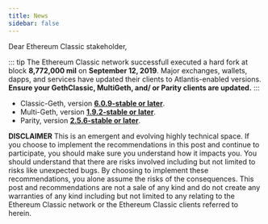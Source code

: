 ```yaml
---
title: News
sidebar: false
---
```


Dear Ethereum Classic stakeholder,

::: tip
The Ethereum Classic network successfull executed a hard fork at block __8,772,000 mil__ on __September 12, 2019__. Major exchanges, wallets, dapps, and services have updated their clients to Atlantis-enabled versions. __Ensure your GethClassic, MultiGeth, and/ or Parity clients are updated.__
:::

- Classic-Geth, version [**6.0.9-stable  or later**](https://github.com/etclabscore/go-ethereum/releases).
- Multi-Geth, version [**1.9.2-stable or later**](https://github.com/multi-geth/multi-geth/releases).
- Parity, version [**2.5.6-stable or later**](https://github.com/paritytech/parity-ethereum/releases).

**DISCLAIMER** This is an emergent and evolving highly technical space. If you choose to implement the recommendations in this post and continue to participate, you should make sure you understand how it impacts you. You should understand that there are risks involved including but not limited to risks like unexpected bugs. By choosing to implement these recommendations, you alone assume the risks of the consequences. This post and recommendations are not a sale of any kind and do not create any warranties of any kind including but not limited to any relating to the Ethereum Classic network or the Ethereum Classic clients referred to herein.